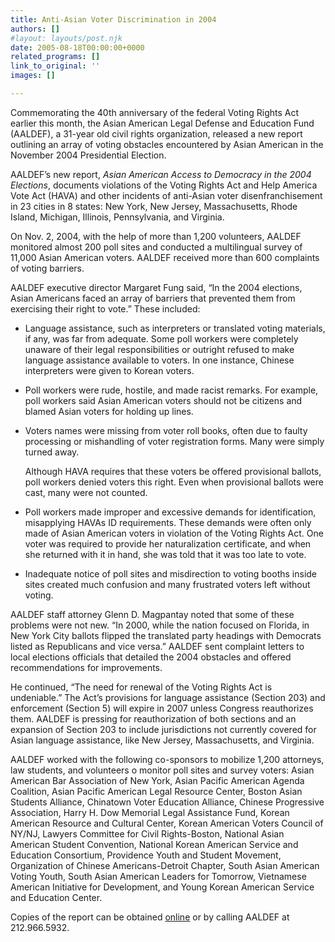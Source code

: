 ```yaml
---
title: Anti-Asian Voter Discrimination in 2004
authors: []
#layout: layouts/post.njk
date: 2005-08-18T00:00:00+0000
related_programs: []
link_to_original: ''
images: []

---
```

Commemorating the 40th anniversary of the federal Voting Rights Act earlier this month, the Asian American Legal Defense and Education Fund (AALDEF), a 31-year old civil rights organization, released a new report outlining an array of voting obstacles encountered by Asian American in the November 2004 Presidential Election.

AALDEF’s new report, _Asian American Access to Democracy in the 2004 Elections_, documents violations of the Voting Rights Act and Help America Vote Act (HAVA) and other incidents of anti-Asian voter disenfranchisement in 23 cities in 8 states: New York, New Jersey, Massachusetts, Rhode Island, Michigan, Illinois, Pennsylvania, and Virginia.

On Nov. 2, 2004, with the help of more than 1,200 volunteers, AALDEF monitored almost 200 poll sites and conducted a multilingual survey of 11,000 Asian American voters. AALDEF received more than 600 complaints of voting barriers.

AALDEF executive director Margaret Fung said, “In the 2004 elections, Asian Americans faced an array of barriers that prevented them from exercising their right to vote.” These included:

* Language assistance, such as interpreters or translated voting materials, if any, was far from adequate. Some poll workers were completely unaware of their legal responsibilities or outright refused to make language assistance available to voters. In one instance, Chinese interpreters were given to Korean voters.
* Poll workers were rude, hostile, and made racist remarks. For example, poll workers said Asian American voters should not be citizens and blamed Asian voters for holding up lines.
* Voters names were missing from voter roll books, often due to faulty processing or mishandling of voter registration forms. Many were simply turned away.

  Although HAVA requires that these voters be offered provisional ballots, poll workers denied voters this right. Even when provisional ballots were cast, many were not counted.
* Poll workers made improper and excessive demands for identification, misapplying HAVAs ID requirements. These demands were often only made of Asian American voters in violation of the Voting Rights Act. One voter was required to provide her naturalization certificate, and when she returned with it in hand, she was told that it was too late to vote.
* Inadequate notice of poll sites and misdirection to voting booths inside sites created much confusion and many frustrated voters left without voting.

AALDEF staff attorney Glenn D. Magpantay noted that some of these problems were not new. “In 2000, while the nation focused on Florida, in New York City ballots flipped the translated party headings with Democrats listed as Republicans and vice versa.” AALDEF sent complaint letters to local elections officials that detailed the 2004 obstacles and offered recommendations for improvements.

He continued, “The need for renewal of the Voting Rights Act is undeniable.” The Act’s provisions for language assistance (Section 203) and enforcement (Section 5) will expire in 2007 unless Congress reauthorizes them. AALDEF is pressing for reauthorization of both sections and an expansion of Section 203 to include jurisdictions not currently covered for Asian language assistance, like New Jersey, Massachusetts, and Virginia.

AALDEF worked with the following co-sponsors to mobilize 1,200 attorneys, law students, and volunteers o monitor poll sites and survey voters: Asian American Bar Association of New York, Asian Pacific American Agenda Coalition, Asian Pacific American Legal Resource Center, Boston Asian Students Alliance, Chinatown Voter Education Alliance, Chinese Progressive Association, Harry H. Dow Memorial Legal Assistance Fund, Korean American Resource and Cultural Center, Korean American Voters Council of NY/NJ, Lawyers Committee for Civil Rights-Boston, National Asian American Student Convention, National Korean American Service and Education Consortium, Providence Youth and Student Movement, Organization of Chinese Americans-Detroit Chapter, South Asian American Voting Youth, South Asian American Leaders for Tomorrow, Vietnamese American Initiative for Development, and Young Korean American Service and Education Center.

Copies of the report can be obtained [online](https://aaldef.netlify.com/publications/voting-rights/) or by calling AALDEF at 212.966.5932.